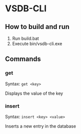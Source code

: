 # VSDB-CLI

## How to build and run
1. Run build.bat
2. Execute bin/vsdb-cli.exe

## Commands

### get

Syntax: ``get <key>``

Displays the value of the key

### insert

Syntax: ``insert <key> <value>``

Inserts a new entry in the database